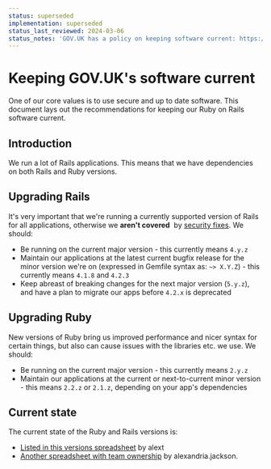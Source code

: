 ```yaml
---
status: superseded
implementation: superseded
status_last_reviewed: 2024-03-06
status_notes: 'GOV.UK has a policy on keeping software current: https://docs.publishing.service.gov.uk/manual/keeping-software-current.html'
---
```


# Keeping GOV.UK's software current

One of our core values is to use secure and up to date software. This document lays out the recommendations for keeping our Ruby on Rails software current.

## Introduction

We run a lot of Rails applications. This means that we have dependencies on both Rails and Ruby versions.

## Upgrading Rails

It's very important that we're running a currently supported version of Rails for all applications, otherwise we **aren't covered** &nbsp;by [security fixes](http://rubyonrails.org/security/). We should:

- Be running on the current major version - this currently means `4.y.z`
- Maintain our applications at the latest current bugfix release for the minor version we're on (expressed in Gemfile syntax as: `~> X.Y.Z`) - this currently means `4.1.8` and `4.2.3`
- Keep abreast of breaking changes for the next major version (`5.y.z`), and have a plan to migrate our apps before `4.2.x` is deprecated

## Upgrading Ruby

New versions of Ruby bring us improved performance and nicer syntax for certain things, but also can cause issues with the libraries etc. we use. We should:

- Be running on the current major version - this currently means `2.y.z`
- Maintain our applications at the current or next-to-current minor version - this means `2.2.z` or `2.1.z`, depending on your app's dependencies

## Current state

The current state of the Ruby and Rails versions is:

- [Listed in this versions spreadsheet](https://docs.google.com/spreadsheets/d/1FJmr39c9eXgpA-qHUU6GAbbJrnenc0P7JcyY2NB9PgU/edit#gid=1480786499) by&nbsp;alext
- [Another spreadsheet with team ownership](https://docs.google.com/a/digital.cabinet-office.gov.uk/spreadsheets/d/17SaFqFqVEMoabq-FjEeCHpUmA5yAjqLr_Vt-lDeXMsE/edit?usp=sharing) by&nbsp;alexandria.jackson.

